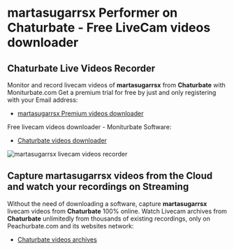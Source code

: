 # martasugarrsx Performer on Chaturbate - Free LiveCam videos downloader

## Chaturbate Live Videos Recorder

Monitor and record livecam videos of **martasugarrsx** from **Chaturbate** with Moniturbate.com
Get a premium trial for free by just and only registering with your Email address:
* [martasugarrsx Premium videos downloader](https://moniturbate.com/request-demo-licence-key.html)

Free livecam videos downloader - Moniturbate Software:
* [Chaturbate videos downloader](https://moniturbate.com/moniturbate-download-software.html)

![martasugarrsx livecam videos recorder](https://peachurnet.com/templates/moniturbate-software.png)


## Capture martasugarrsx videos from the Cloud and watch your recordings on Streaming

Without the need of downloading a software, capture **martasugarrsx** livecam videos from **Chaturbate** 100% online.
Watch Livecam archives from **Chaturbate** unlimitedly from thousands of existing recordings, only on Peachurbate.com and its websites network:
* [Chaturbate videos archives](https://peachurnet.com/)